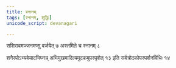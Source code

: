 ```yaml
---
title: स्नानम्
tags: [स्नानम्, शुद्धिः]
unicode_script: devanagari

---
```

सशिरावमज्जनमप्सु वर्जयेत् ७ अस्तमिते च स्नानम् ८ 

 शनैरपोऽभ्यवेयादभिघ्नन्न् अभिमुखमादित्यमुदकमुपस्पृशेत् १३ इति सर्वत्रोदकोपस्पर्शनविधिः १४ 